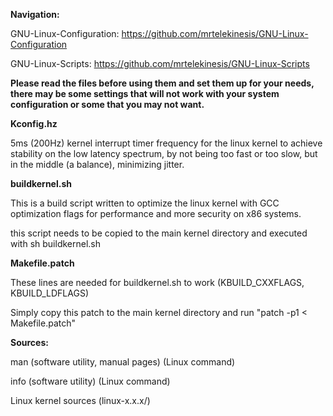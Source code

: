 **Navigation:**
 
GNU-Linux-Configuration: https://github.com/mrtelekinesis/GNU-Linux-Configuration
 
GNU-Linux-Scripts: https://github.com/mrtelekinesis/GNU-Linux-Scripts

**Please read the files before using them and set them up for your needs, there may be some settings that will not work with your system configuration or some that you may not want.**

**Kconfig.hz**

5ms (200Hz) kernel interrupt timer frequency for the linux kernel to achieve stability on the low latency spectrum, by not being too fast or too slow, but in the middle (a balance), minimizing jitter.

**buildkernel.sh**

This is a build script written to optimize the linux kernel with GCC optimization flags for performance and more security on x86 systems.

this script needs to be copied to the main kernel directory and executed with sh buildkernel.sh

**Makefile.patch**

These lines are needed for buildkernel.sh to work (KBUILD_CXXFLAGS, KBUILD_LDFLAGS)

Simply copy this patch to the main kernel directory and run "patch -p1 < Makefile.patch"

**Sources:**

man (software utility, manual pages) (Linux command)

info (software utility) (Linux command)

Linux kernel sources (linux-x.x.x/)
